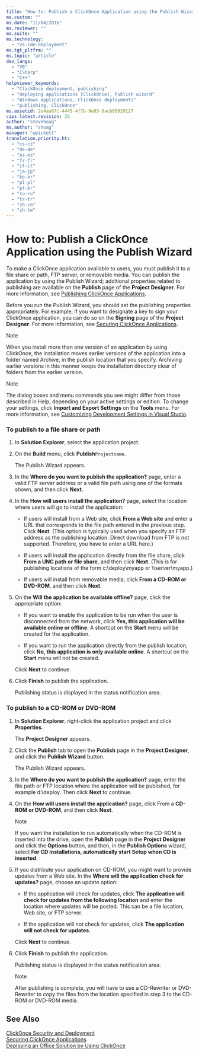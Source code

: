 ```yaml
---
title: "How to: Publish a ClickOnce Application using the Publish Wizard | Microsoft Docs"
ms.custom: ""
ms.date: "11/04/2016"
ms.reviewer: ""
ms.suite: ""
ms.technology: 
  - "vs-ide-deployment"
ms.tgt_pltfrm: ""
ms.topic: "article"
dev_langs: 
  - "VB"
  - "CSharp"
  - "C++"
helpviewer_keywords: 
  - "ClickOnce deployment, publishing"
  - "deploying applications [ClickOnce], Publish wizard"
  - "Windows applications, ClickOnce deployments"
  - "publishing, ClickOnce"
ms.assetid: 2e4aa67c-4445-4f7b-9e03-9acb95829127
caps.latest.revision: 25
author: "stevehoag"
ms.author: "shoag"
manager: "wpickett"
translation.priority.ht: 
  - "cs-cz"
  - "de-de"
  - "es-es"
  - "fr-fr"
  - "it-it"
  - "ja-jp"
  - "ko-kr"
  - "pl-pl"
  - "pt-br"
  - "ru-ru"
  - "tr-tr"
  - "zh-cn"
  - "zh-tw"
---
```

# How to: Publish a ClickOnce Application using the Publish Wizard
To make a ClickOnce application available to users, you must publish it to a file share or path, FTP server, or removable media. You can publish the application by using the Publish Wizard; additional properties related to publishing are available on the **Publish** page of the **Project Designer**. For more information, see [Publishing ClickOnce Applications](../deployment/publishing-clickonce-applications.md).  
  
 Before you run the Publish Wizard, you should set the publishing properties appropriately. For example, if you want to designate a key to sign your ClickOnce application, you can do so on the **Signing** page of the **Project Designer**. For more information, see [Securing ClickOnce Applications](../deployment/securing-clickonce-applications.md).  
  
> [!NOTE]
>  When you install more than one version of an application by using ClickOnce, the installation moves earlier versions of the application into a folder named Archive, in the publish location that you specify. Archiving earlier versions in this manner keeps the installation directory clear of folders from the earlier version.  
  
> [!NOTE]
>  The dialog boxes and menu commands you see might differ from those described in Help, depending on your active settings or edition. To change your settings, click **Import and Export Settings** on the **Tools** menu. For more information, see [Customizing Development Settings in Visual Studio](http://msdn.microsoft.com/en-us/22c4debb-4e31-47a8-8f19-16f328d7dcd3).  
  
### To publish to a file share or path  
  
1.  In **Solution Explorer**, select the application project.  
  
2.  On the **Build** menu, click **Publish**`Projectname`.  
  
     The Publish Wizard appears.  
  
3.  In the **Where do you want to publish the application?** page, enter a valid FTP server address or a valid file path using one of the formats shown, and then click **Next**.  
  
4.  In the **How will users install the application?** page, select the location where users will go to install the application:  
  
    -   If users will install from a Web site, click **From a Web site** and enter a URL that corresponds to the file path entered in the previous step. Click **Next**. (This option is typically used when you specify an FTP address as the publishing location. Direct download from FTP is not supported. Therefore, you have to enter a URL here.)  
  
    -   If users will install the application directly from the file share, click **From a UNC path or file share**, and then click **Next**. (This is for publishing locations of the form c:\deploy\myapp or \\\server\myapp.)  
  
    -   If users will install from removable media, click **From a CD-ROM or DVD-ROM**, and then click **Next**.  
  
5.  On the **Will the application be available offline?** page, click the appropriate option:  
  
    -   If you want to enable the application to be run when the user is disconnected from the network, click **Yes, this application will be available online or offline**. A shortcut on the **Start** menu will be created for the application.  
  
    -   If you want to run the application directly from the publish location, click **No, this application is only available online**. A shortcut on the **Start** menu will not be created.  
  
     Click **Next** to continue.  
  
6.  Click **Finish** to publish the application.  
  
     Publishing status is displayed in the status notification area.  
  
### To publish to a CD-ROM or DVD-ROM  
  
1.  In **Solution Explorer**, right-click the application project and click **Properties**.  
  
     The **Project Designer** appears.  
  
2.  Click the **Publish** tab to open the **Publish** page in the **Project Designer**, and click the **Publish Wizard** button.  
  
     The Publish Wizard appears.  
  
3.  In the **Where do you want to publish the application?** page, enter the file path or FTP location where the application will be published, for example d:\deploy. Then click **Next** to continue.  
  
4.  On the **How will users install the application?** page, click From a **CD-ROM or DVD-ROM**, and then click **Next**.  
  
    > [!NOTE]
    >  If you want the installation to run automatically when the CD-ROM is inserted into the drive, open the **Publish** page in the **Project Designer** and click the **Options** button, and then, in the **Publish Options** wizard, select **For CD installations, automatically start Setup when CD is inserted**.  
  
5.  If you distribute your application on CD-ROM, you might want to provide updates from a Web site. In the **Where will the application check for updates?** page, choose an update option:  
  
    -   If the application will check for updates, click **The application will check for updates from the following location** and enter the location where updates will be posted. This can be a file location, Web site, or FTP server.  
  
    -   If the application will not check for updates, click **The application will not check for updates**.  
  
     Click **Next** to continue.  
  
6.  Click **Finish** to publish the application.  
  
     Publishing status is displayed in the status notification area.  
  
    > [!NOTE]
    >  After publishing is complete, you will have to use a CD-Rewriter or DVD-Rewriter to copy the files from the location specified in step 3 to the CD-ROM or DVD-ROM media.  
  
## See Also  
 [ClickOnce Security and Deployment](../deployment/clickonce-security-and-deployment.md)   
 [Securing ClickOnce Applications](../deployment/securing-clickonce-applications.md)   
 [Deploying an Office Solution by Using ClickOnce](/office-dev/office-dev/deploying-an-office-solution-by-using-clickonce)